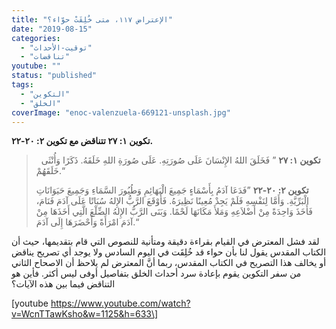 ```yaml
---
title: "الإعتراض ١١٧، متى خُلِقَتْ حوّاء؟"
date: "2019-08-15"
categories: 
  - "توقيت-الأحداث"
  - "تناقضات"
youtube: ""
status: "published"
tags: 
  - "التكوين"
  - "الخلق"
coverImage: "enoc-valenzuela-669121-unsplash.jpg"
---
```


**تكوين ١: ٢٧ تتناقض مع تكوين ٢: ٢٠\-٢٢.**

>   **تكوين ١: ٢٧** ” فَخَلَقَ اللهُ الإِنْسَانَ عَلَى صُورَتِهِ. عَلَى صُورَةِ اللهِ خَلَقَهُ. ذَكَرًا وَأُنْثَى خَلَقَهُمْ.“
> 
> **تكوين ٢: ٢٠\-٢٢** ”فَدَعَا آدَمُ بِأَسْمَاءٍ جَمِيعَ الْبَهَائِمِ وَطُيُورَ السَّمَاءِ وَجَمِيعَ حَيَوَانَاتِ الْبَرِّيَّةِ. وَأَمَّا لِنَفْسِهِ فَلَمْ يَجِدْ مُعِينًا نَظِيرَهُ. فَأَوْقَعَ الرَّبُّ الإِلهُ سُبَاتًا عَلَى آدَمَ فَنَامَ، فَأَخَذَ وَاحِدَةً مِنْ أَضْلاَعِهِ وَمَلأَ مَكَانَهَا لَحْمًا. وَبَنَى الرَّبُّ الإِلهُ الضِّلْعَ الَّتِي أَخَذَهَا مِنْ آدَمَ امْرَأَةً وَأَحْضَرَهَا إِلَى آدَمَ.“

لقد فشل المعترض في القيام بقراءة دقيقة ومتأنية للنصوص التي قام بتقديمها، حيث أن الكتاب المقدس يقول لنا بأن حواء قد خُلِقَت في اليوم السادس ولا يوجد أي تصريح يناقض أو يخالف هذا التصريح في الكتاب المقدس، ربما أنَّ المعترض لم يلاحظ أن الاصحاح الثاني من سفر التكوين يقوم بإعادة سرد أحداث الخلق بتفاصيل أوفى ليس أكثر. فأين هو التناقض فيما بين هذه الآيات؟

\[youtube https://www.youtube.com/watch?v=WcnTTawKsho&w=1125&h=633\]
